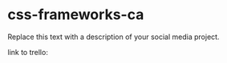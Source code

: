 # css-frameworks-ca
Replace this text with a description of your social media project.

link to trello:


